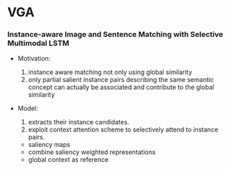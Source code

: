 # VGA  
### Instance-aware Image and Sentence Matching with Selective Multimodal LSTM

* Motivation:  
  1. instance aware matching not only using global similarity  
  2. only partial salient instance pairs describing the same semantic concept can actually be associated and contribute to the global similarity  
  
* Model:
  1. extracts their instance candidates.  
  2. exploit context attention scheme to selectively attend to instance pairs.
    * saliency maps
    * combine saliency weighted representations
    * global context as reference
